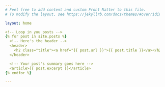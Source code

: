 ```yaml
---
# Feel free to add content and custom Front Matter to this file.
# To modify the layout, see https://jekyllrb.com/docs/themes/#overriding-theme-defaults

layout: home

<!-- Loop in you posts -->
{% for post in site.posts %}
  <!-- Here's the header -->
  <header>
    <h2 class="title"><a href="{{ post.url }}">{{ post.title }}</a></h2>
  </header>

  <!-- Your post's summary goes here -->
  <article>{{ post.excerpt }}</article> 
{% endfor %}

---
```

